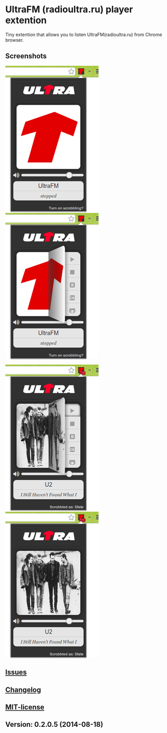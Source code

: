 # UltraFM (radioultra.ru) player extention

Tiny extention that allows you to listen UltraFM(radioultra.ru) from Chrome browser.

## Screenshots
![image](/screenshots/1.png) ![image](/screenshots/2.png)

![image](/screenshots/3.png) ![image](/screenshots/4.png)

## [Issues](https://github.com/Sfate/UltraFM/issues)

## [Changelog](/changelog.md)

## [MIT-license](/license.md)

## Version: 0.2.0.5 (2014-08-18)

